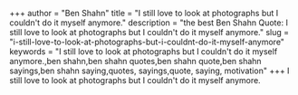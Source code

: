 +++
author = "Ben Shahn"
title = "I still love to look at photographs but I couldn't do it myself anymore."
description = "the best Ben Shahn Quote: I still love to look at photographs but I couldn't do it myself anymore."
slug = "i-still-love-to-look-at-photographs-but-i-couldnt-do-it-myself-anymore"
keywords = "I still love to look at photographs but I couldn't do it myself anymore.,ben shahn,ben shahn quotes,ben shahn quote,ben shahn sayings,ben shahn saying,quotes, sayings,quote, saying, motivation"
+++
I still love to look at photographs but I couldn't do it myself anymore.
